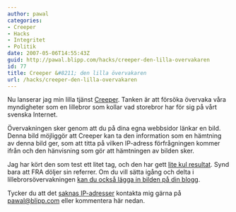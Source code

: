 ```yaml
---
author: pawal
categories:
- Creeper
- Hacks
- Integritet
- Politik
date: 2007-05-06T14:55:43Z
guid: http://pawal.blipp.com/hacks/creeper-den-lilla-overvakaren
id: 77
title: Creeper &#8211; den lilla övervakaren
url: /hacks/creeper-den-lilla-overvakaren
---
```


Nu lanserar jag min lilla tjänst <a href="http://gnuheter.com/creeper/">Creeper</a>. Tanken är att försöka övervaka våra myndigheter som en lillebror som kollar vad storebror har för sig på vårt svenska Internet.

Övervakningen sker genom att du på dina egna webbsidor länkar en bild. Denna bild möjliggör att Creeper kan ta den information som en hämtning av denna bild ger, som att titta på vilken IP-adress förfrågningen kommer ifrån och den hänvisning som gör att hämtningen av bilden sker. 

Jag har kört den som test ett litet tag, och den har gett <a href="http://gnuheter.com/creeper/senaste">lite kul resultat</a>. Synd bara att FRA döljer sin referrer. Om du vill sätta igång och delta i lillebrorsövervakningen <a href="http://gnuheter.com/creeper/howto">kan du också lägga in bilden på din blogg</a>.

Tycker du att det <a href="http://gnuheter.com/creeper/ipblock">saknas IP-adresser</a> kontakta mig gärna på <a href="mail:pawal@blipp.com">pawal@blipp.com</a> eller kommentera här nedan.